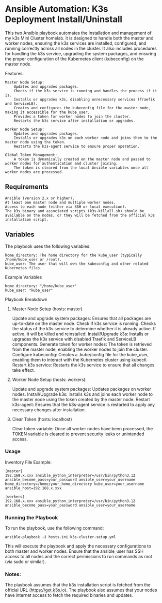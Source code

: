 # Ansible Automation: K3s Deployment Install/Uninstall

This two Ansible playbook automates the installation and management of my k3s Mini Cluster homelab. It is designed to handle both the master and worker nodes, ensuring the k3s services are installed, configured, and running correctly across all nodes in the cluster. It also includes procedures for handling the k3s service, upgrading the system packages, and ensuring the proper configuration of the Kubernetes client (kubeconfig) on the master node.

Features:

    Master Node Setup:
        Updates and upgrades packages.
        Checks if the k3s service is running and handles the process if it is.
        Installs or upgrades k3s, disabling unnecessary services (Traefik and ServiceLB).
        Creates and configures the kubeconfig file for the master node, making it accessible for the kube_user.
        Provides a token for worker nodes to join the cluster.
        Restarts the k3s service after installation or upgrades.

    Worker Node Setup:
        Updates and upgrades packages.
        Installs or upgrades k3s on each worker node and joins them to the master node using the token.
        Restarts the k3s-agent service to ensure proper operation.

    Global Token Management:
        A token is dynamically created on the master node and passed to worker nodes for authentication and cluster joining.
        The token is cleared from the local Ansible variables once all worker nodes are processed.

## Requirements

    Ansible (version 2.x or higher).
    At least one master node and multiple worker nodes.
    Access to each node (either via SSH or local execution).
    The k3s binary and associated scripts (k3s-killall.sh) should be available on the nodes, or they will be fetched from the official k3s installation script.

## Variables

The playbook uses the following variables:

    home_directory: The home directory for the kube_user (typically /home/kube_user or /root).
    kube_user: The user that will own the kubeconfig and other related Kubernetes files.

Example Variables

    home_directory: "/home/kube_user"
    kube_user: "kube_user"

Playbook Breakdown
1. Master Node Setup (hosts: master)

    Update and upgrade system packages: Ensures that all packages are up-to-date on the master node.
    Check if k3s service is running: Checks the status of the k3s service to determine whether it is already active. If active, it will be killed and reinstalled.
    Install/Upgrade k3s: Installs or upgrades the k3s service with disabled Traefik and ServiceLB components.
    Generate token for worker nodes: The token is retrieved from the master node, enabling the worker nodes to join the cluster.
    Configure kubeconfig: Creates a .kube/config file for the kube_user, enabling them to interact with the Kubernetes cluster using kubectl.
    Restart k3s service: Restarts the k3s service to ensure that all changes take effect.

2. Worker Node Setup (hosts: workers)

    Update and upgrade system packages: Updates packages on worker nodes.
    Install/Upgrade k3s: Installs k3s and joins each worker node to the master node using the token created by the master node.
    Restart k3s-agent: Ensures that the k3s-agent service is restarted to apply any necessary changes after installation.

3. Clear Token (hosts: localhost)

    Clear token variable: Once all worker nodes have been processed, the TOKEN variable is cleared to prevent security leaks or unintended access.

### Usage

Inventory File Example:

    [master]
    192.168.x.xxx ansible_python_interpreter=/usr/bin/python3.12 ansible_become_pass=your_password ansible_user=your_username home_directory=/home/your_home_directory kube_user=your_username ansible_host=192.168.x.xxx

    [workers]
    192.168.x.xxx ansible_python_interpreter=/usr/bin/python3.12 ansible_become_pass=your_password ansible_user=your_username 

### Running the Playbook

To run the playbook, use the following command:

    ansible-playbook -i hosts.ini k3s-cluster-setup.yml

This will execute the playbook and apply the necessary configurations to both master and worker nodes.
Ensure that the ansible_user has SSH access to all nodes and the correct permissions to run commands as root (via sudo or similar).

### Notes:

The playbook assumes that the k3s installation script is fetched from the official URL (https://get.k3s.io).
The playbook also assumes that your nodes have internet access to fetch the required binaries and updates.
